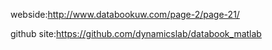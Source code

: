 

webside:http://www.databookuw.com/page-2/page-21/

github site:https://github.com/dynamicslab/databook_matlab

